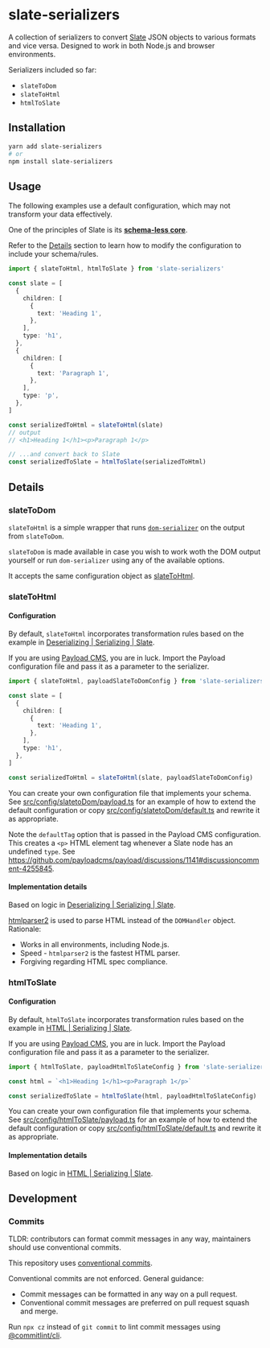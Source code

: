 # slate-serializers

A collection of serializers to convert [Slate](https://www.npmjs.com/package/slate) JSON objects to various formats and vice versa. Designed to work in both Node.js and browser environments.

Serializers included so far:

- `slateToDom`
- `slateToHtml`
- `htmlToSlate`

## Installation

```bash
yarn add slate-serializers
# or
npm install slate-serializers
```

## Usage

The following examples use a default configuration, which may not transform your data effectively.

One of the principles of Slate is its [**schema-less core**](https://docs.slatejs.org/#principles).

Refer to the [Details](#details) section to learn how to modify the configuration to include your schema/rules.

```ts
import { slateToHtml, htmlToSlate } from 'slate-serializers'

const slate = [
  {
    children: [
      {
        text: 'Heading 1',
      },
    ],
    type: 'h1',
  },
  {
    children: [
      {
        text: 'Paragraph 1',
      },
    ],
    type: 'p',
  },
]

const serializedToHtml = slateToHtml(slate)
// output
// <h1>Heading 1</h1><p>Paragraph 1</p>

// ...and convert back to Slate
const serializedToSlate = htmlToSlate(serializedToHtml)
```

## Details

### slateToDom

`slateToHtml` is a simple wrapper that runs [`dom-serializer`](https://www.npmjs.com/package/dom-serializer) on the output from `slateToDom`.

`slateToDom` is made available in case you wish to work woth the DOM output yourself or run `dom-serializer` using any of the available options.

It accepts the same configuration object as [slateToHtml](#slatetohtml).

### slateToHtml

#### Configuration

By default, `slateToHtml` incorporates transformation rules based on the example in [Deserializing | Serializing | Slate](https://docs.slatejs.org/concepts/10-serializing#deserializing).

If you are using [Payload CMS](https://payloadcms.com/), you are in luck. Import the Payload configuration file and pass it as a parameter to the serializer.

```ts
import { slateToHtml, payloadSlateToDomConfig } from 'slate-serializers'

const slate = [
  {
    children: [
      {
        text: 'Heading 1',
      },
    ],
    type: 'h1',
  },
]

const serializedToHtml = slateToHtml(slate, payloadSlateToDomConfig)
```

You can create your own configuration file that implements your schema. See [src/config/slatetoDom/payload.ts](src/config/slatetoDom/payload.ts) for an example of how to extend the default configuration or copy [src/config/slatetoDom/default.ts](src/config/slatetoDom/default.ts) and rewrite it as appropriate.

Note the `defaultTag` option that is passed in the Payload CMS configuration. This creates a `<p>` HTML element tag whenever a Slate node has an undefined `type`. See https://github.com/payloadcms/payload/discussions/1141#discussioncomment-4255845.

#### Implementation details

Based on logic in [Deserializing | Serializing | Slate](https://docs.slatejs.org/concepts/10-serializing#deserializing).

[htmlparser2](https://www.npmjs.com/package/htmlparser2) is used to parse HTML instead of the `DOMHandler` object. Rationale:

- Works in all environments, including Node.js.
- Speed - `htmlparser2` is the fastest HTML parser.
- Forgiving regarding HTML spec compliance.

### htmlToSlate

#### Configuration

By default, `htmlToSlate` incorporates transformation rules based on the example in [HTML | Serializing | Slate](https://docs.slatejs.org/concepts/10-serializing#html).

If you are using [Payload CMS](https://payloadcms.com/), you are in luck. Import the Payload configuration file and pass it as a parameter to the serializer.

```ts
import { htmlToSlate, payloadHtmlToSlateConfig } from 'slate-serializers'

const html = `<h1>Heading 1</h1><p>Paragraph 1</p>`

const serializedToSlate = htmlToSlate(html, payloadHtmlToSlateConfig)
```

You can create your own configuration file that implements your schema. See [src/config/htmlToSlate/payload.ts](src/config/htmlToSlate/payload.ts) for an example of how to extend the default configuration or copy [src/config/htmlToSlate/default.ts](src/config/htmlToSlate/default.ts) and rewrite it as appropriate.

#### Implementation details

Based on logic in [HTML | Serializing | Slate](https://docs.slatejs.org/concepts/10-serializing#html).

## Development

### Commits

TLDR: contributors can format commit messages in any way, maintainers should use conventional commits. 

This repository uses [conventional commits](https://www.conventionalcommits.org/en/v1.0.0/).

Conventional commits are not enforced. General guidance:

- Commit messages can be formatted in any way on a pull request.
- Conventional commit messages are preferred on pull request squash and merge.

Run `npx cz` instead of `git commit` to lint commit messages using [@commitlint/cli](https://www.npmjs.com/package/@commitlint/cli). 
